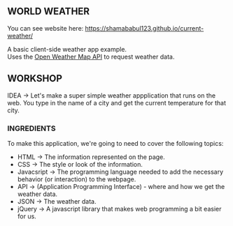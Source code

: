 WORLD WEATHER
-------------

You can see website here: https://shamababul123.github.io/current-weather/

A basic client-side weather app example.  
Uses the [Open Weather Map API](http://openweathermap.org/api) to request weather data.

## WORKSHOP

IDEA -> Let's make a super simple weather appplication that runs on the web. You type in the name of a city and get the current temperature for that city. 

### INGREDIENTS
To make this application, we're going to need to cover the following topics:
  * HTML -> The information represented on the page.
  * CSS -> The style or look of the information.
  * Javacsript -> The programming language needed to add the necessary behavior (or interaction) to the webpage.
  * API -> (Application Programming Interface) - where and how we get the weather data.
  * JSON -> The weather data.
  * jQuery -> A javascript library that makes web programming a bit easier for us.
